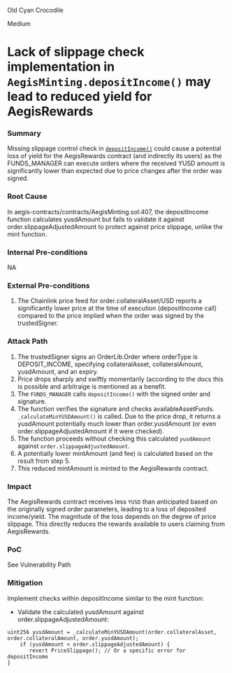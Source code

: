 Old Cyan Crocodile

Medium

# Lack of slippage check implementation in `AegisMinting.depositIncome()` may lead to reduced yield for AegisRewards

### Summary

Missing slippage control check in [`depositIncome()`](https://github.com/sherlock-audit/2025-04-aegis-op-grant/blob/main/aegis-contracts/contracts/AegisMinting.sol#L397-L435) could cause a potential loss of yield for the AegisRewards contract (and indirectly its users) as the FUNDS_MANAGER can execute orders where the received YUSD amount is significantly lower than expected due to price changes after the order was signed.

### Root Cause

In aegis-contracts/contracts/AegisMinting.sol:407, the depositIncome function calculates yusdAmount but fails to validate it against order.slippageAdjustedAmount to protect against price slippage, unlike the mint function.

### Internal Pre-conditions

NA

### External Pre-conditions

1. The Chainlink price feed for order.collateralAsset/USD reports a significantly lower price at the time of execution (depositIncome call) compared to the price implied when the order was signed by the trustedSigner.

### Attack Path

1. The trustedSigner signs an OrderLib.Order where orderType is DEPOSIT_INCOME, specifying collateralAsset, collateralAmount, yusdAmount, and an expiry.
2. Price drops sharply and swiftly momentarily (according to the docs this is possible and arbitraige is mentioned as a benefit.
3. The `FUNDS_MANAGER` calls `depositIncome()` with the signed order and signature.
4. The function verifies the signature and checks availableAssetFunds.
`_calculateMinYUSDAmount()` is called. Due to the price drop, it returns a yusdAmount potentially much lower than order.yusdAmount (or even order.slippageAdjustedAmount if it were checked).
5. The function proceeds without checking this calculated `yusdAmount` against `order.slippageAdjustedAmount`.
6. A potentially lower mintAmount (and fee) is calculated based on the result from step 5.
7. This reduced mintAmount is minted to the AegisRewards contract.

### Impact

The AegisRewards contract receives less `YUSD` than anticipated based on the originally signed order parameters, leading to a loss of deposited income/yield. The magnitude of the loss depends on the degree of price slippage. This directly reduces the rewards available to users claiming from AegisRewards.

### PoC

See Vulnerability Path

### Mitigation

Implement checks within depositIncome similar to the mint function:

- Validate the calculated yusdAmount against order.slippageAdjustedAmount:

```solidity
uint256 yusdAmount = _calculateMinYUSDAmount(order.collateralAsset, order.collateralAmount, order.yusdAmount);
    if (yusdAmount < order.slippageAdjustedAmount) {
       revert PriceSlippage(); // Or a specific error for depositIncome
}
```
